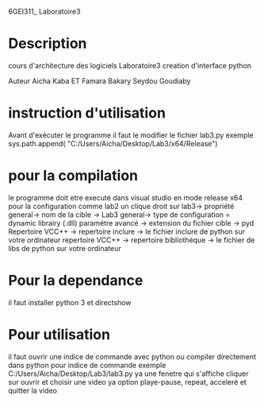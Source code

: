 6GEI311_ Laboratoire3
# Description
cours d'architecture des logiciels
Laboratoire3 creation d'interface python

Auteur 
Aicha Kaba ET Famara Bakary Seydou Goudiaby

# instruction d'utilisation
Avant d'exécuter le programme il faut le modifier le fichier lab3.py exemple 
sys.path.append(
    "C:/Users/Aicha/Desktop/Lab3/x64/Release")
    
 # pour la compilation 
 le programme doit etre executé dans visual studio en mode release x64
 pour la configuration comme lab2 
 un clique droit sur lab3-> propriété
 general-> nom de la cible -> Lab3
 general-> type de configuration = dynamic librairy (.dll)
 paramétre avancé -> extension du fichier cible -> pyd
 Repertoire VCC++ -> repertoire inclure -> le fichier inclure  de python sur votre ordinateur
 repertoire VCC++ -> repertoire bibliothéque -> le fichier de libs de python sur votre ordinateur 
# Pour la dependance 
il faut installer python 3 et directshow

# Pour utilisation 
il faut ouvrir une indice de commande avec python ou compiler directement dans python 
pour indice de commande exemple 
C:/Users/Aicha/Desktop/Lab3/lab3.py
ya une fenetre qui s'affiche cliquer sur ouvrir et choisir une video
ya option playe-pause, repeat, acceleré et quitter la video
 
    
